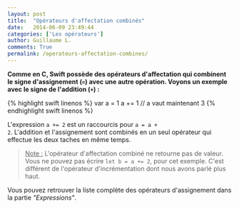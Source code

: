 ```yaml
---
layout: post
title:  "Opérateurs d'affectation combinés"
date:   2014-06-09 23:49:44
categories: ['Les opérateurs']
author: Guillaume L.
comments: True
permalink: /operateurs-affectation-combines/
---
```


**Comme en C, Swift possède des opérateurs d'affectation qui combinent le signe d'assignement (<code>=</code>) avec une autre opération. Voyons un exemple avec le signe de l'addition (<code>+</code>) :**

{% highlight swift linenos %}
var a = 1
a += 1    // a vaut maintenant 3
{% endhighlight swift linenos %}

L'expression <code>a += 2</code> est un raccourcis pour <code>a = a + 2</code>. L'addition et l'assignement sont combinés en un seul opérateur qui effectue les deux taches en même temps.

><u>Note :</u> L'opérateur d'affectation combiné ne retourne pas de valeur. Vous ne pouvez pas écrire <code>let b = a += 2</code>, pour cet exemple. C'est différent de l'opérateur d'incrémentation dont nous avons parlé plus haut.

Vous pouvez retrouver la liste complète des opérateurs d'assignement dans la partie *"Expressions"*.